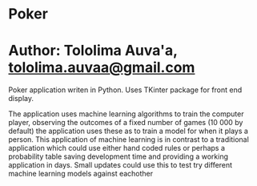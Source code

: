 # Poker
# Author: Tololima Auva'a, tololima.auvaa@gmail.com

Poker application writen in Python. Uses TKinter package for front end display.

The application uses machine learning algorithms to train the computer player, observing the outcomes of a fixed number of games (10 000 by default) the application uses these as to train a model for when it plays a person. This application of machine learning is in contrast to a traditional application which could use either hand coded rules or perhaps a probability table saving development time and providing a working application in days. Small updates could use this to test try different machine learning models against eachother
